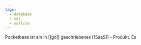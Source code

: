 ```yaml
---
tags:
  - database
  - sql
  - sqllite
---
```

Pocketbase ist ein  in [[go]] geschriebenes [[SaaS]] - Produkt. Es